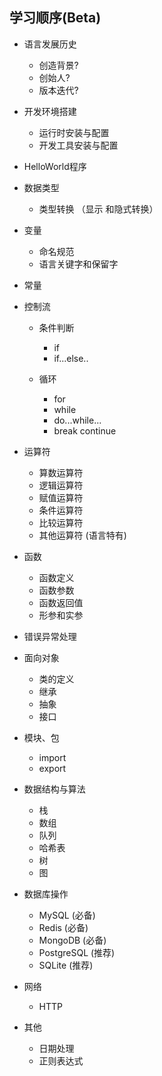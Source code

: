 ## 学习顺序(Beta)
- 语言发展历史
  - 创造背景?
  - 创始人?
  - 版本迭代?
- 开发环境搭建
  - 运行时安装与配置
  - 开发工具安装与配置
- HelloWorld程序
- 数据类型
  - 类型转换 （显示 和隐式转换）

- 变量
  - 命名规范
  - 语言关键字和保留字
- 常量
- 控制流
  - 条件判断
    - if
    - if...else..

  - 循环
    - for
    - while
    - do...while...
    - break continue
- 运算符
  - 算数运算符
  - 逻辑运算符
  - 赋值运算符
  - 条件运算符
  - 比较运算符
  - 其他运算符 (语言特有)
- 函数
  - 函数定义
  - 函数参数
  - 函数返回值
  - 形参和实参
- 错误异常处理
- 面向对象
  - 类的定义
  - 继承
  - 抽象
  - 接口
- 模块、包
  - import 
  - export


- 数据结构与算法
  - 栈
  - 数组
  - 队列
  - 哈希表
  - 树
  - 图
- 数据库操作
  - MySQL (必备)
  - Redis (必备)
  - MongoDB (必备)
  - PostgreSQL (推荐)
  - SQLite (推荐)
- 网络
  - HTTP
- 其他
  
  - 日期处理
  - 正则表达式
